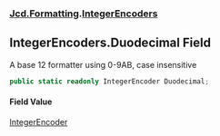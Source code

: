 ### [Jcd.Formatting](Jcd_Formatting.md 'Jcd.Formatting').[IntegerEncoders](Jcd_Formatting_IntegerEncoders.md 'Jcd.Formatting.IntegerEncoders')
## IntegerEncoders.Duodecimal Field
A base 12 formatter using 0-9AB, case insensitive  
```csharp
public static readonly IntegerEncoder Duodecimal;
```
#### Field Value
[IntegerEncoder](Jcd_Formatting_IntegerEncoder.md 'Jcd.Formatting.IntegerEncoder')
